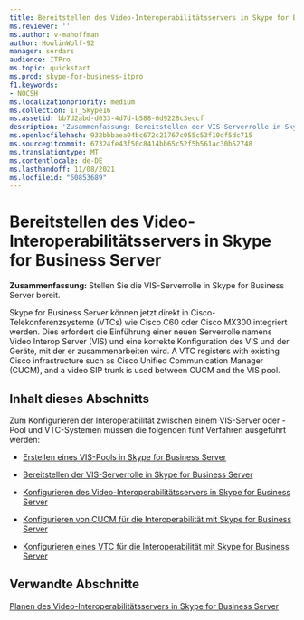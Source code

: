 ```yaml
---
title: Bereitstellen des Video-Interoperabilitätsservers in Skype for Business Server
ms.reviewer: ''
ms.author: v-mahoffman
author: HowlinWolf-92
manager: serdars
audience: ITPro
ms.topic: quickstart
ms.prod: skype-for-business-itpro
f1.keywords:
- NOCSH
ms.localizationpriority: medium
ms.collection: IT_Skype16
ms.assetid: bb7d2abd-d033-4d7d-b588-6d9228c3eccf
description: 'Zusammenfassung: Bereitstellen der VIS-Serverrolle in Skype for Business Server.'
ms.openlocfilehash: 932bbbaea04bc672c21767c055c53f10df5dc715
ms.sourcegitcommit: 67324fe43f50c8414bb65c52f5b561ac30b52748
ms.translationtype: MT
ms.contentlocale: de-DE
ms.lasthandoff: 11/08/2021
ms.locfileid: "60853689"
---
```

# <a name="deploy-video-interop-server-in-skype-for-business-server"></a>Bereitstellen des Video-Interoperabilitätsservers in Skype for Business Server
 
**Zusammenfassung:** Stellen Sie die VIS-Serverrolle in Skype for Business Server bereit.
  
Skype for Business Server können jetzt direkt in Cisco-Telekonferenzsysteme (VTCs) wie Cisco C60 oder Cisco MX300 integriert werden. Dies erfordert die Einführung einer neuen Serverrolle namens Video Interop Server (VIS) und eine korrekte Konfiguration des VIS und der Geräte, mit der er zusammenarbeiten wird. A VTC registers with existing Cisco infrastructure such as Cisco Unified Communication Manager (CUCM), and a video SIP trunk is used between CUCM and the VIS pool.
  
## <a name="in-this-section"></a>Inhalt dieses Abschnitts

Zum Konfigurieren der Interoperabilität zwischen einem VIS-Server oder -Pool und VTC-Systemen müssen die folgenden fünf Verfahren ausgeführt werden: 
  
- [Erstellen eines VIS-Pools in Skype for Business Server](create-a-vis-pool.md)
    
- [Bereitstellen der VIS-Serverrolle in Skype for Business Server](deploy-the-vis-server-role.md)
    
- [Konfigurieren des Video-Interoperabilitätsservers in Skype for Business Server](configure-the-vis.md)
    
- [Konfigurieren von CUCM für die Interoperabilität mit Skype for Business Server](configure-cucm-for-interoperation.md)
    
- [Konfigurieren eines VTC für die Interoperabilität mit Skype for Business Server](configure-a-vtc-for-interoperation.md)
    
## <a name="related-sections"></a>Verwandte Abschnitte

[Planen des Video-Interoperabilitätsservers in Skype for Business Server](../../plan-your-deployment/video-interop-server.md)
  

